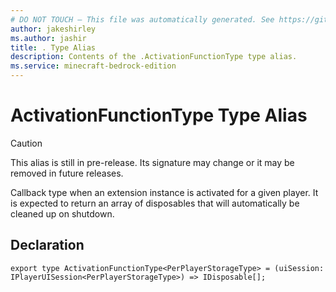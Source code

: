 ```yaml
---
# DO NOT TOUCH — This file was automatically generated. See https://github.com/mojang/minecraftapidocsgenerator to modify descriptions, examples, etc.
author: jakeshirley
ms.author: jashir
title: . Type Alias
description: Contents of the .ActivationFunctionType type alias.
ms.service: minecraft-bedrock-edition
---
```

# ActivationFunctionType Type Alias

> [!CAUTION]
> This alias is still in pre-release.  Its signature may change or it may be removed in future releases.

Callback type when an extension instance is activated for a given player. It is expected to return an array of disposables that will automatically be cleaned up on shutdown.

## Declaration
`export type ActivationFunctionType<PerPlayerStorageType> = (uiSession: IPlayerUISession<PerPlayerStorageType>) => IDisposable[];`
